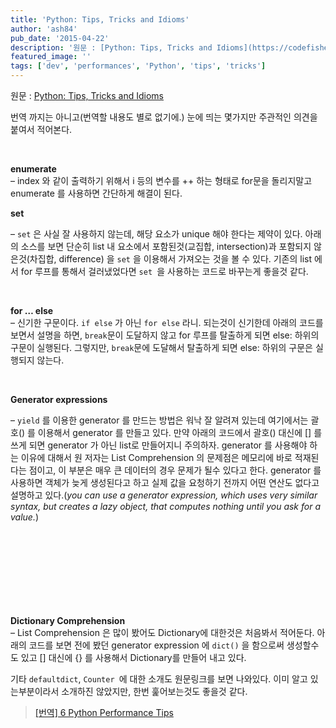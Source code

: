 ```yaml
---
title: 'Python: Tips, Tricks and Idioms'
author: 'ash84'
pub_date: '2015-04-22'
description: '원문 : [Python: Tips, Tricks and Idioms](https://codefisher.org/catch/blog/2015/01/27/python-tips-tricks-and-idioms/?utm_source=Python+Weekly+Newsletter&utm_campaign=8416b188e6-Python_Weekly_Issue_176_January_29_2015&utm_medium=email&utm_term=0_9e26887fc5-8416b188e6-312692397 "Python: Tips, Tricks an'
featured_image: ''
tags: ['dev', 'performances', 'Python', 'tips', 'tricks']
---
```



원문 : [Python: Tips, Tricks and Idioms](https://codefisher.org/catch/blog/2015/01/27/python-tips-tricks-and-idioms/?utm_source=Python+Weekly+Newsletter&utm_campaign=8416b188e6-Python_Weekly_Issue_176_January_29_2015&utm_medium=email&utm_term=0_9e26887fc5-8416b188e6-312692397 "Python: Tips, Tricks and Idioms")

번역 까지는 아니고(번역할 내용도 별로 없기에.) 눈에 띄는 몇가지만 주관적인 의견을 붙여서 적어본다.

 

**enumerate**  
 – index 와 같이 출력하기 위해서 i 등의 변수를 ++ 하는 형태로 for문을 돌리지말고 enumerate 를 사용하면 간단하게 해결이 된다.

<div>
<script src="https://gist.github.com/AhnSeongHyun/1b16530fa80dddea4b02.js"></script>
</div>


**set** 

– `set` 은 사실 잘 사용하지 않는데, 해당 요소가 unique 해야 한다는 제약이 있다. 아래의 소스를 보면 단순히 list 내 요소에서 포함된것(교집합, intersection)과 포함되지 않은것(차집합, difference) 을 `set` 을 이용해서 가져오는 것을 볼 수 있다. 기존의 list 에서 for 루프를 통해서 걸러냈었다면 `set `을 사용하는 코드로 바꾸는게 좋을것 같다.<script src="https://gist.github.com/AhnSeongHyun/11af75aaf00a1f4e20e2.js"></script>

 

**for … else**  
 – 신기한 구문이다. `if else` 가 아닌 `for else` 라니. 되는것이 신기한데 아래의 코드를 보면서 설명을 하면, `break`문이 도달하지 않고 for 루프를 탈출하게 되면 else: 하위의 구문이 실행된다. 그렇지만, `break`문에 도달해서 탈출하게 되면 else: 하위의 구문은 실행되지 않는다.

<div>
<script src="https://gist.github.com/AhnSeongHyun/771232f2669d8e193fcd.js"></script>
</div>
 

**Generator expressions**

 – `yield` 를 이용한 generator 를 만드는 방법은 워낙 잘 알려져 있는데 여기에서는 괄호() 를 이용해서 generator 를 만들고 있다. 만약 아래의 코드에서 괄호() 대신에 [] 를 쓰게 되면 generator 가 아닌 list로 만들어지니 주의하자. generator 를 사용해야 하는 이유에 대해서 원 저자는 List Comprehension 의 문제점은 메모리에 바로 적재된다는 점이고, 이 부분은 매우 큰 데이터의 경우 문제가 될수 있다고 한다. generator 를 사용하면 객체가 늦게 생성된다고 하고 실제 값을 요청하기 전까지 어떤 연산도 없다고 설명하고 있다.(*you can use a generator expression, which uses very similar syntax, but creates a lazy object, that computes nothing until you ask for a value.*)<script src="https://gist.github.com/AhnSeongHyun/03a02a2eb98e70d4646b.js"></script>

 
<script async src="//pagead2.googlesyndication.com/pagead/js/adsbygoogle.js"></script>
<!-- 페이지내_긴_배너 -->
<ins class="adsbygoogle"
     style="display:inline-block;width:728px;height:90px"
     data-ad-client="ca-pub-8699046198561974"
     data-ad-slot="5480877276"></ins>
<script>
(adsbygoogle = window.adsbygoogle || []).push({});
</script>


**Dictionary Comprehension**  
 – List Comprehension 은 많이 봤어도 Dictionary에 대한것은 처음봐서 적어둔다. 아래의 코드를 보면 전에 봤던 generator expression 에 `dict()` 을 함으로써 생성할수도 있고 [] 대신에 {} 를 사용해서 Dictionary를 만들어 내고 있다.

<script src="https://gist.github.com/AhnSeongHyun/7eb98d3c05e4bd5f2a78.js"></script>

기타 `defaultdict`, `Counter `에 대한 소개도 원문링크를 보면 나와있다. 이미 알고 있는부분이라서 소개하진 않았지만, 한번 훑어보는것도 좋을것 같다.


> [[번역] 6 Python Performance Tips](https://ash84.net/2015/03/04/-eb-b2-88-ec-97-ad-6-python-performance-tips/)
